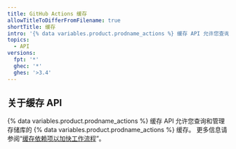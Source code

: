 ```yaml
---
title: GitHub Actions 缓存
allowTitleToDifferFromFilename: true
shortTitle: 缓存
intro: '{% data variables.product.prodname_actions %} 缓存 API 允许您查询和管理存储库的 {% data variables.product.prodname_actions %} 缓存。'
topics:
  - API
versions:
  fpt: '*'
  ghec: '*'
  ghes: '>3.4'
---
```


## 关于缓存 API

{% data variables.product.prodname_actions %} 缓存 API 允许您查询和管理存储库的 {% data variables.product.prodname_actions %} 缓存。 更多信息请参阅“[缓存依赖项以加快工作流程](/actions/advanced-guides/caching-dependencies-to-speed-up-workflows#usage-limits-and-eviction-policy)”。
